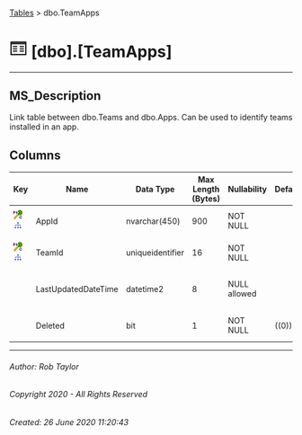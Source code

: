 #### 

[Tables](Tables.md) > dbo.TeamApps

# ![Tables](../images/Table32.png) [dbo].[TeamApps]

---

## <a name="#description"></a>MS_Description

Link table between dbo.Teams and dbo.Apps. Can be used to identify teams installed in an app.

## <a name="#columns"></a>Columns

| Key | Name | Data Type | Max Length (Bytes) | Nullability | Default | Description |
|---|---|---|---|---|---|---|
| [![Cluster Primary Key PK_dbo.TeamApps: AppId\TeamId](../images/pkcluster.png)](#indexes)[![Indexes IX_AppId](../images/Index.png)](#indexes) | AppId | nvarchar(450) | 900 | NOT NULL |  | _Foreign Key to Id in dbo.Apps_ |
| [![Cluster Primary Key PK_dbo.TeamApps: AppId\TeamId](../images/pkcluster.png)](#indexes)[![Indexes IX_TeamId](../images/Index.png)](#indexes) | TeamId | uniqueidentifier | 16 | NOT NULL |  | _Foreign Key to Id in dbo.Teams_ |
|  | LastUpdatedDateTime | datetime2 | 8 | NULL allowed |  | _The date the row was last updated._ |
|  | Deleted | bit | 1 | NOT NULL | ((0)) | _Whether this record is deleted._ |


---

###### Author:  Rob Taylor

###### Copyright 2020 - All Rights Reserved

###### Created: 26 June 2020 11:20:43

